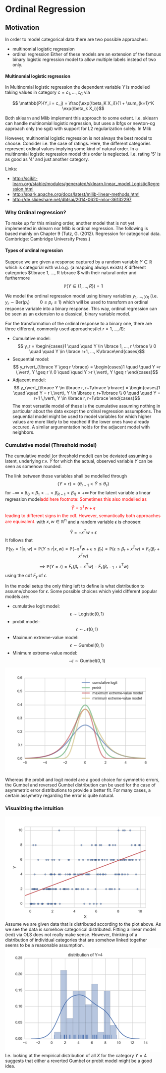 # Ordinal Regression
## Motivation
In order to model categorical data there are two possible approaches:
- multinomial logistic regression
- ordinal regression
Either of these models are an extension of the famous binary logistic regression model to allow multiple labels instead of two only.

#### Multinomial logistic regression
In Multinomial logistic regression the dependent variable $Y$ is modelled taking values in category $c = c_1, ..., c_C$  via

$$ \mathbb{P}(Y_i = c_j) = \frac{\exp(\beta_K X_i)}{1 + \sum_{k=1}^K \exp(\beta_k X_i)}$$

Both sklearn and Mlib implement this approach to some extent. I.e. sklearn can handle multinomial logistic regression, but uses a lbfgs or newton-cg approach only (no sgd) with support for L2 regularization solely. In Mlib 

However, multinomial logistic regression is not always the best model to choose. Consider i.e. the case of ratings. Here, the different categories represent ordinal values implying some kind of natural order. In a multinomial logistic regression model this order is neglected. I.e. rating '5' is as good as '4' and just another category.

Links:
- <http://scikit-learn.org/stable/modules/generated/sklearn.linear_model.LogisticRegression.html>
- <http://spark.apache.org/docs/latest/mllib-linear-methods.html>
- <http://de.slideshare.net/dbtsai/2014-0620-mlor-36132297>

### Why Ordinal regression?
To make up for this missing order, another model that is not yet implemented in sklearn nor Mlib is ordinal regression. The following is based mainly on Chapter 9 (Tutz, G. (2012). Regression for categorical data. Cambridge: Cambridge University Press.) 

#### Types of ordinal regression
Suppose we are given a response captured by a random variable $Y \in \mathbb{R}$ which is categorial with w.l.o.g. (a mapping always exists) $K$ different categories $\lbrace 1, ..., R \rbrace $ with their natural order and furthermore
$$ \mathbb{P} ( Y \in \lbrace 1, ..., R \rbrace) = 1$$

We model the ordinal regression model using binary variables $y_1, ..., y_R$ (i.e. $y_r \sim \mathrm{Ber}(p_r) \quad \quad 0 \leq p_r \leq 1$) which will be used to transform an ordinal response variable into a binary response. This way, ordinal regression can be seen as an extension to a classical, binary variable model.

For the transformation of the ordinal response to a binary one, there are three different, commonly used approaches(let $r =1, ..., R$):

- Cumulative model:
    $$ y_r = \begin{cases}1 \quad \quad Y \in \lbrace 1, ..., r \rbrace \\ 0 \quad \quad Y \in \lbrace r+1, ..., K\rbrace\end{cases}$$
- Sequential model:
    $$ y_r\vert_{\lbrace Y \geq r \rbrace} = \begin{cases}1 \quad \quad Y =r \,\vert\, Y \geq r \\ 0 \quad \quad Y >r \,\vert\, Y \geq r \end{cases}$$
- Adjacent model:
    $$ y_r\vert_{\lbrace Y \in \lbrace r, r+1\rbrace \rbrace} = \begin{cases}1 \quad \quad Y = r \,\vert\, Y \in \lbrace r, r+1\rbrace \\ 0 \quad \quad Y = r+1 \,\vert\, Y \in \lbrace r, r+1\rbrace \end{cases}$$ 
The most versatile model of these is the cumulative assuming nothing in particular about the data except the ordinal regression assumptions. The sequential model might be used to model variables for which higher values are more likely to be reached if the lower ones have already occured. A similar argumentation holds for the adjacent model with neighbors.

### Cumulative model (Threshold model)
The cumulative model (or threshold model) can be deviated assuming a latent, underlying r.v. $\tilde{Y}$ for which the actual, observed variable $Y$ can be seen as somehow rounded.

The link between those variables shall be modelled through
$$ \lbrace Y = r \rbrace = \lbrace \theta_{r-1} < \tilde{Y} \leq \theta_r \rbrace$$
for $-\infty = \beta_0 < \beta_1 < ... < \beta_{R-1} < \beta_R = +\infty$
For the latent variable a linear regression model<font color='red'>add here footnote: Sometimes this also modelled as $$ \tilde{Y} = x^Tw + \epsilon $$ leading to different signs in the cdf. However, semantically both approaches are equivalent.</font> with $x, w \in \mathbb{R^n}$ and a random variable $\epsilon$ is choosen:

$$ \tilde{Y} = - x^Tw + \epsilon $$
It follows that
$$ \mathbb{P}(y_r = 1 \vert x, w) = \mathbb{P}(Y \leq r \vert x, w) = \mathbb{P}(-x^Tw + \epsilon \leq \beta_r) = \mathbb{P}(\epsilon \leq \beta_r + x^Tw) = F_\epsilon(\beta_r + x^Tw)$$

$$ \implies \mathbb{P}(Y = r) = F_\epsilon(\beta_r + x^Tw) - F_\epsilon(\beta_{r-1} + x^Tw)$$
using the cdf $F_\epsilon$ of $\epsilon$.

In the model setup the only thing left to define is what distribution to assume/choose for $\epsilon$. Some possible choices which yield different popular models are:

- cumulative logit model: $$ \epsilon \sim \mathrm{Logistic}(0,1)$$
- probit model: $$ \epsilon \sim \mathcal{N} (0, 1)$$
- Maximum extreme-value model: $$ \epsilon \sim \mathrm{Gumbel}(0, 1)$$
- Minimum extreme-value model: $$ -\epsilon \sim \mathrm{Gumbel}(0, 1)$$

![probability density functions of different error distributions](img/epsdf.png)

Whereas the probit and logit model are a good choice for symmetric errors, the Gumbel and reversed Gumbel distribution can be used for the case of asymmetric error distributions to provide a better fit. For many cases, a certain assymetry regarding the error is quite natural.

### Visualizing the intuition
![Categorical data can not be fitted via a linear regression model](img/orddata.png)
Assume we are given data that is distributed according to the plot above. As we see the data is somehow categorical distributed. Fitting a linear model (red) via OLS does not really make sense. However, thinking of a distribution of individual categories that are somehow linked together seems to be a reasonable assumption.
![](img/val4.png)
I.e. looking at the empirical distribution of all $X$ for the category $Y = 4$ suggests that either a reverted Gumbel or probit model might be a good idea.

